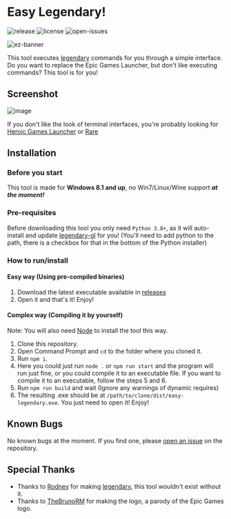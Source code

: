 # Easy Legendary!

![release](https://badgen.net/github/release/AngelCMHxD/easy-legendary?cache=300) ![license](https://badgen.net/github/license/AngelCMHxD/easy-legendary) ![open-issues](https://badgen.net/github/open-issues/AngelCMHxD/easy-legendary?cache=300)

![ez-banner](https://user-images.githubusercontent.com/57822483/174696719-12d636f9-24bc-467f-85f2-1f17d01869ca.png)

This tool executes [legendary](https://github.com/derrod/legendary) commands for you through a simple interface.\
Do you want to replace the Epic Games Launcher, but don't like executing commands? This tool is for you!

## Screenshot

![image](https://user-images.githubusercontent.com/57822483/177895083-c6c2026a-d495-46f6-bf40-7146880c81dc.png)

If you don't like the look of terminal interfaces, you're probably looking for [Heroic Games Launcher](https://github.com/Heroic-Games-Launcher/HeroicGamesLauncher) or [Rare](https://github.com/Dummerle/Rare)

## Installation

### Before you start

This tool is made for **Windows 8.1 and up**, no Win7/Linux/Wine support ***at the moment!***

### Pre-requisites

Before downloading this tool you only need `Python 3.8+`, as it will auto-install and update [legendary-gl](https://github.com/derrod/legendary) for you! (You'll need to add python to the path, there is a checkbox for that in the bottom of the Python installer)

### How to run/install

#### Easy way (Using pre-compiled binaries)

1. Download the latest executable available in [releases](https://github.com/angelcmhxd/easy-legendary/releases/latest)
2. Open it and that's it! Enjoy!

#### Complex way (Compiling it by yourself)

Note: You will also need [Node](https://nodejs.org/) to install the tool this way.

1. Clone this repository.
2. Open Command Prompt and `cd` to the folder where you cloned it.
3. Run `npm i`.
4. Here you could just run `node .` or `npm run start` and the program will run just fine, or you could compile it to an executable file. If you want to compile it to an executable, follow the steps 5 and 6.
5. Run `npm run build` and wait (Ignore any warnings of dynamic requires)
6. The resulting .exe should be at `/path/to/clone/dist/easy-legendary.exe`. You just need to open it! Enjoy!

## Known Bugs

No known bugs at the moment. If you find one, please [open an issue](https://github.com/angelcmhxd/easy-legendary/issues) on the repository.

## Special Thanks
- Thanks to [Rodney](https://github.com/derrod) for making [legendary](https://github.com/derrod/legendary), this tool wouldn't exist without it.
- Thanks to [TheBrunoRM](https://github.com/TheBrunoRM) for making the logo, a parody of the Epic Games logo.

